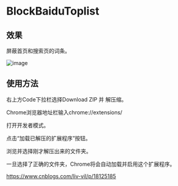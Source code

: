 # BlockBaiduToplist
## 效果
屏蔽首页和搜索页的词条。  

![image](https://github.com/liulimingking/BlockBaiduToplist/assets/75844487/6d753d3a-3afc-4af0-a688-74b0540a34d4)
## 使用方法
右上方Code下拉栏选择Download ZIP 并 解压缩。  

Chrome浏览器地址栏输入chrome://extensions/         

打开开发者模式。

点击“加载已解压的扩展程序”按钮。    

浏览并选择刚才解压出来的文件夹。 

一旦选择了正确的文件夹，Chrome将会自动加载并启用这个扩展程序。

https://www.cnblogs.com/liv-vil/p/18125185



